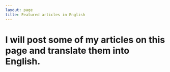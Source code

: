 ```yaml
---
layout: page
title: Featured articles in English
---       
```


               
I will post some of my articles on this page and translate them into English.           
===============
